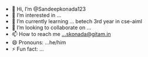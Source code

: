 - 👋 Hi, I’m @Sandeepkonada123
- 👀 I’m interested in ...
- 🌱 I’m currently learning ... betech 3rd year in cse-aiml
- 💞️ I’m looking to collaborate on ...
- 📫 How to reach me ...skonada@gitam.in
- 😄 Pronouns: ...he/him
- ⚡ Fun fact: ...

<!---
Sandeepkonada123/Sandeepkonada123 is a ✨ special ✨ repository because its `README.md` (this file) appears on your GitHub profile.
You can click the Preview link to take a look at your changes.
--->
